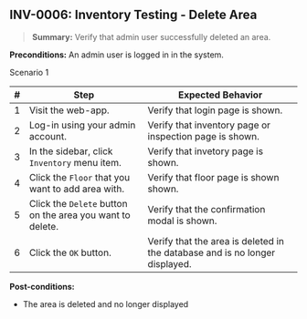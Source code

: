 ## **INV-0006:** Inventory Testing - Delete Area  

> **Summary:** Verify that admin user successfully deleted an area.  <br>

**Preconditions:** An admin user is logged in in the system.

Scenario 1 

 | \# | Step | Expected Behavior | 
 |----|------|-------------------| 
 |  1 |  Visit the web-app.    | Verify that login page is shown.  | 
 |  2 |  Log-in using your admin account.   | Verify that inventory page or inspection page is shown.   | 
 |  3 |  In the sidebar, click `Inventory` menu item.   | Verify that invetory page is shown.   |
 |  4 |  Click the `Floor` that you want to add area with.   | Verify that floor page  is shown shown.   |
 |  5 |  Click the `Delete` button on the area you want to delete.   | Verify that the confirmation modal is shown.   |  
 |  6 |  Click the `OK` button.   | Verify that the area is deleted in the database and is no longer displayed.

**Post-conditions:**  

 - The area is deleted and no longer displayed
